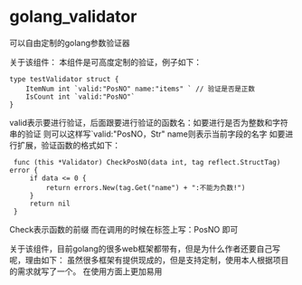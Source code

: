 # golang_validator
可以自由定制的golang参数验证器

关于该组件：
本组件是可高度定制的验证，例子如下：

	type testValidator struct {
		ItemNum int `valid:"PosNO" name:"items" ` // 验证是否是正数
		IsCount int `valid:"PosNO"`
	}
 valid表示要进行验证，后面跟要进行验证的函数名：如要进行是否为整数和字符串的验证
  则可以这样写`valid:"PosNO，Str"
 name则表示当前字段的名字
 如要进行扩展，验证函数的格式如下：
 
	 func (this *Validator) CheckPosNO(data int, tag reflect.StructTag) error {
		 if data <= 0 {
			 return errors.New(tag.Get("name") + ":不能为负数!")
		 }
		 return nil
	 }
 
 Check表示函数的前缀
 而在调用的时候在标签上写：PosNO 即可
 
 关于该组件，目前golang的很多web框架都带有，但是为什么作者还要自己写呢，理由如下：
 虽然很多框架有提供现成的，但是支持定制，使用本人根据项目的需求就写了一个。
 在使用方面上更加易用
